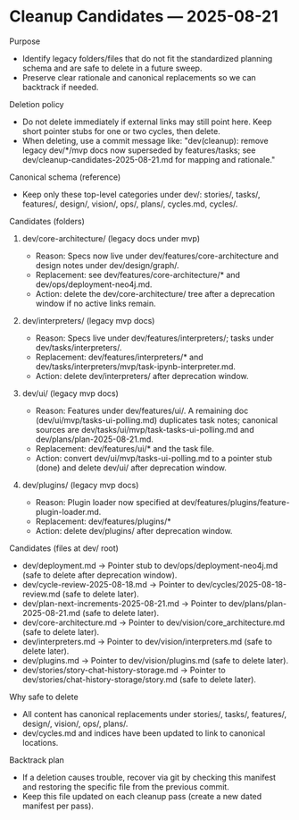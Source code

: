 # Cleanup Candidates — 2025-08-21

Purpose
- Identify legacy folders/files that do not fit the standardized planning schema and are safe to delete in a future sweep.
- Preserve clear rationale and canonical replacements so we can backtrack if needed.

Deletion policy
- Do not delete immediately if external links may still point here. Keep short pointer stubs for one or two cycles, then delete.
- When deleting, use a commit message like: "dev(cleanup): remove legacy dev/*/mvp docs now superseded by features/tasks; see dev/cleanup-candidates-2025-08-21.md for mapping and rationale."

Canonical schema (reference)
- Keep only these top-level categories under dev/: stories/, tasks/, features/, design/, vision/, ops/, plans/, cycles.md, cycles/.

Candidates (folders)
1) dev/core-architecture/ (legacy docs under mvp)
   - Reason: Specs now live under dev/features/core-architecture and design notes under dev/design/graph/.
   - Replacement: see dev/features/core-architecture/* and dev/ops/deployment-neo4j.md.
   - Action: delete the dev/core-architecture/ tree after a deprecation window if no active links remain.

2) dev/interpreters/ (legacy mvp docs)
   - Reason: Specs live under dev/features/interpreters/; tasks under dev/tasks/interpreters/.
   - Replacement: dev/features/interpreters/* and dev/tasks/interpreters/mvp/task-ipynb-interpreter.md.
   - Action: delete dev/interpreters/ after deprecation window.

3) dev/ui/ (legacy mvp docs)
   - Reason: Features under dev/features/ui/. A remaining doc (dev/ui/mvp/tasks-ui-polling.md) duplicates task notes; canonical sources are dev/tasks/ui/mvp/task-tasks-ui-polling.md and dev/plans/plan-2025-08-21.md.
   - Replacement: dev/features/ui/* and the task file.
   - Action: convert dev/ui/mvp/tasks-ui-polling.md to a pointer stub (done) and delete dev/ui/ after deprecation window.

4) dev/plugins/ (legacy mvp docs)
   - Reason: Plugin loader now specified at dev/features/plugins/feature-plugin-loader.md.
   - Replacement: dev/features/plugins/*
   - Action: delete dev/plugins/ after deprecation window.

Candidates (files at dev/ root)
- dev/deployment.md → Pointer stub to dev/ops/deployment-neo4j.md (safe to delete after deprecation window).
- dev/cycle-review-2025-08-18.md → Pointer to dev/cycles/2025-08-18-review.md (safe to delete later).
- dev/plan-next-increments-2025-08-21.md → Pointer to dev/plans/plan-2025-08-21.md (safe to delete later).
- dev/core-architecture.md → Pointer to dev/vision/core_architecture.md (safe to delete later).
- dev/interpreters.md → Pointer to dev/vision/interpreters.md (safe to delete later).
- dev/plugins.md → Pointer to dev/vision/plugins.md (safe to delete later).
- dev/stories/story-chat-history-storage.md → Pointer to dev/stories/chat-history-storage/story.md (safe to delete later).

Why safe to delete
- All content has canonical replacements under stories/, tasks/, features/, design/, vision/, ops/, plans/.
- dev/cycles.md and indices have been updated to link to canonical locations.

Backtrack plan
- If a deletion causes trouble, recover via git by checking this manifest and restoring the specific file from the previous commit.
- Keep this file updated on each cleanup pass (create a new dated manifest per pass).
